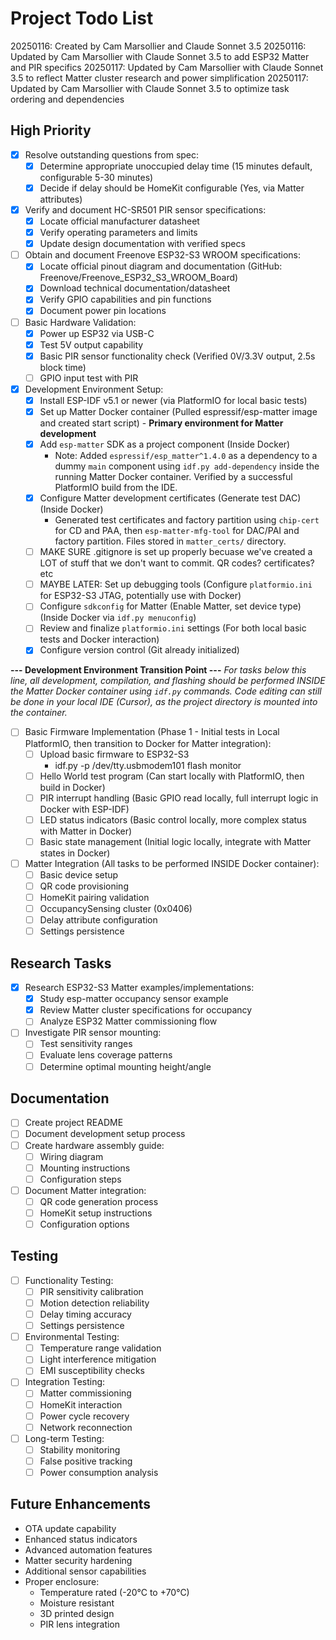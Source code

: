 # Project Todo List

20250116: Created by Cam Marsollier and Claude Sonnet 3.5
20250116: Updated by Cam Marsollier with Claude Sonnet 3.5 to add ESP32 Matter and PIR specifics
20250117: Updated by Cam Marsollier with Claude Sonnet 3.5 to reflect Matter cluster research and power simplification
20250117: Updated by Cam Marsollier with Claude Sonnet 3.5 to optimize task ordering and dependencies

## High Priority
- [x] Resolve outstanding questions from spec:
  - [x] Determine appropriate unoccupied delay time (15 minutes default, configurable 5-30 minutes)
  - [x] Decide if delay should be HomeKit configurable (Yes, via Matter attributes)
- [x] Verify and document HC-SR501 PIR sensor specifications:
  - [x] Locate official manufacturer datasheet
  - [x] Verify operating parameters and limits
  - [x] Update design documentation with verified specs
- [ ] Obtain and document Freenove ESP32-S3 WROOM specifications:
  - [x] Locate official pinout diagram and documentation (GitHub: Freenove/Freenove_ESP32_S3_WROOM_Board)
  - [x] Download technical documentation/datasheet
  - [x] Verify GPIO capabilities and pin functions
  - [x] Document power pin locations
- [ ] Basic Hardware Validation:
  - [x] Power up ESP32 via USB-C
  - [x] Test 5V output capability
  - [x] Basic PIR sensor functionality check (Verified 0V/3.3V output, 2.5s block time)
  - [ ] GPIO input test with PIR
- [x] Development Environment Setup:
  - [x] Install ESP-IDF v5.1 or newer (via PlatformIO for local basic tests)
  - [x] Set up Matter Docker container (Pulled espressif/esp-matter image and created start script) - **Primary environment for Matter development**
  - [x] Add `esp-matter` SDK as a project component (Inside Docker)
    - Note: Added `espressif/esp_matter^1.4.0` as a dependency to a dummy `main` component using `idf.py add-dependency` inside the running Matter Docker container. Verified by a successful PlatformIO build from the IDE.
  - [x] Configure Matter development certificates (Generate test DAC) (Inside Docker)
    - Generated test certificates and factory partition using `chip-cert` for CD and PAA, then `esp-matter-mfg-tool` for DAC/PAI and factory partition. Files stored in `matter_certs/` directory.
  - [ ] MAKE SURE .gitignore is set up properly becuase we've created a LOT of stuff that we don't want to commit. QR codes? certificates? etc
  - [ ] MAYBE LATER: Set up debugging tools (Configure `platformio.ini` for ESP32-S3 JTAG, potentially use with Docker)
  - [ ] Configure `sdkconfig` for Matter (Enable Matter, set device type) (Inside Docker via `idf.py menuconfig`)
  - [ ] Review and finalize `platformio.ini` settings (For both local basic tests and Docker interaction)
  - [x] Configure version control (Git already initialized)

**--- Development Environment Transition Point ---**
*For tasks below this line, all development, compilation, and flashing should be performed INSIDE the Matter Docker container using `idf.py` commands.*
*Code editing can still be done in your local IDE (Cursor), as the project directory is mounted into the container.*

- [ ] Basic Firmware Implementation (Phase 1 - Initial tests in Local PlatformIO, then transition to Docker for Matter integration):
  - [ ] Upload basic firmware to ESP32-S3
    - idf.py -p /dev/tty.usbmodem101 flash monitor
  - [ ] Hello World test program (Can start locally with PlatformIO, then build in Docker)
  - [ ] PIR interrupt handling (Basic GPIO read locally, full interrupt logic in Docker with ESP-IDF)
  - [ ] LED status indicators (Basic control locally, more complex status with Matter in Docker)
  - [ ] Basic state management (Initial logic locally, integrate with Matter states in Docker)
- [ ] Matter Integration (All tasks to be performed INSIDE Docker container):
  - [ ] Basic device setup
  - [ ] QR code provisioning
  - [ ] HomeKit pairing validation
  - [ ] OccupancySensing cluster (0x0406)
  - [ ] Delay attribute configuration
  - [ ] Settings persistence

## Research Tasks
- [x] Research ESP32-S3 Matter examples/implementations:
  - [x] Study esp-matter occupancy sensor example
  - [x] Review Matter cluster specifications for occupancy
  - [ ] Analyze ESP32 Matter commissioning flow
- [ ] Investigate PIR sensor mounting:
  - [ ] Test sensitivity ranges
  - [ ] Evaluate lens coverage patterns
  - [ ] Determine optimal mounting height/angle

## Documentation
- [ ] Create project README
- [ ] Document development setup process
- [ ] Create hardware assembly guide:
  - [ ] Wiring diagram
  - [ ] Mounting instructions
  - [ ] Configuration steps
- [ ] Document Matter integration:
  - [ ] QR code generation process
  - [ ] HomeKit setup instructions
  - [ ] Configuration options

## Testing
- [ ] Functionality Testing:
  - [ ] PIR sensitivity calibration
  - [ ] Motion detection reliability
  - [ ] Delay timing accuracy
  - [ ] Settings persistence
- [ ] Environmental Testing:
  - [ ] Temperature range validation
  - [ ] Light interference mitigation
  - [ ] EMI susceptibility checks
- [ ] Integration Testing:
  - [ ] Matter commissioning
  - [ ] HomeKit interaction
  - [ ] Power cycle recovery
  - [ ] Network reconnection
- [ ] Long-term Testing:
  - [ ] Stability monitoring
  - [ ] False positive tracking
  - [ ] Power consumption analysis

## Future Enhancements
- OTA update capability
- Enhanced status indicators
- Advanced automation features
- Matter security hardening
- Additional sensor capabilities
- Proper enclosure:
  - Temperature rated (-20°C to +70°C)
  - Moisture resistant
  - 3D printed design
  - PIR lens integration 